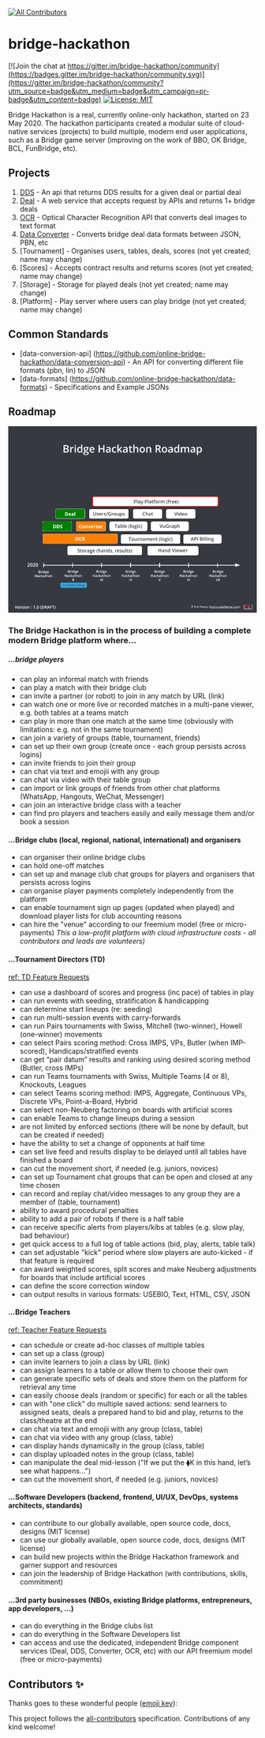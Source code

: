 <!-- ALL-CONTRIBUTORS-BADGE:START - Do not remove or modify this section -->
[![All Contributors](https://img.shields.io/badge/all_contributors-0-orange.svg?style=flat-square)](#contributors-)
<!-- ALL-CONTRIBUTORS-BADGE:END -->

# bridge-hackathon

[![Join the chat at https://gitter.im/bridge-hackathon/community](https://badges.gitter.im/bridge-hackathon/community.svg)](https://gitter.im/bridge-hackathon/community?utm_source=badge&utm_medium=badge&utm_campaign=pr-badge&utm_content=badge)
[![License: MIT](https://img.shields.io/badge/License-MIT-yellow.svg)](https://opensource.org/licenses/MIT)

Bridge Hackathon is a real, currently online-only hackathon, started on 23 May 2020. The hackathon participants created a modular suite of cloud-native services (projects) to build multiple, modern end user applications, such as a Bridge game server (improving on the work of BBO, OK Bridge, BCL, FunBridge, etc).

## Projects
1. [DDS](https://github.com/online-bridge-hackathon/DDS) - An api that returns DDS results for a given deal or partial deal
2. [Deal](https://github.com/online-bridge-hackathon/Deal) - A web service that accepts request by APIs and returns 1+ bridge deals
3. [OCR](https://github.com/online-bridge-hackathon/OCR) - Optical Character Recognition API that converts deal images to text format
4. [Data Converter](https://github.com/online-bridge-hackathon/Data-Converter) - Converts bridge deal data formats between JSON, PBN, etc
5. [Tournament] - Organises users, tables, deals, scores  (not yet created; name may change)
6. [Scores] - Accepts contract results and returns scores  (not yet created; name may change)
7. [Storage] - Storage for played deals (not yet created; name may change)
8. [Platform] - Play server where users can play bridge  (not yet created; name may change)

## Common Standards
* [data-conversion-api] (https://github.com/online-bridge-hackathon/data-conversion-api) - An API for converting different file formats (pbn, lin) to JSON
* [data-formats] (https://github.com/online-bridge-hackathon/data-formats) - Specifications and Example JSONs

## Roadmap
![Bridge Hackathon Roadmap](https://github.com/online-bridge-hackathon/bridge-hackathon/blob/master/Bridge%20Hackathon%20Roadmap.png)

### The Bridge Hackathon is in the process of building a complete modern Bridge platform where...

##### ...bridge players 
- can play an informal match with friends
- can play a match with their bridge club
- can invite a partner (or robot) to join in any match by URL (link)
- can watch one or more live or recorded matches in a multi-pane viewer, e.g. both tables at a teams match
- can play in more than one match at the same time (obviously with limitations: e.g. not in the same tournament)
- can join a variety of groups (table, tournament, friends)
- can set up their own group (create once - each group persists across logins)
- can invite friends to join their group
- can chat via text and emojii with any group
- can chat via video with their table group
- can import or link groups of friends from other chat platforms (WhatsApp, Hangouts, WeChat, Messenger) 
- can join an interactive bridge class with a teacher
- can find pro players and teachers easily and eaily message them and/or book a session

#### ...Bridge clubs (local, regional, national, international) and organisers
- can organiser their online bridge clubs
- can hold one-off matches
- can set up and manage club chat groups for players and organisers that persists across logins
- can organise player payments completely independently from the platform
- can enable tournament sign up pages (updated when played) and download player lists for club accounting reasons
- can hire the "venue" according to our freemium model (free or micro-payments)
  _This a low-profit platform with cloud infrastructure costs - all contributors and leads are volunteers)_

#### ...Tournament Directors (TD)
[ref: TD Feature Requests](https://docs.google.com/document/d/1JAYtRJsGcjBOtSQjE7F4FGEm0vxa3Byd8o7eA9-5zBU/edit)
- can use a dashboard of scores and progress (inc pace) of tables in play
- can run events with seeding, stratification & handicapping
- can determine start lineups (re: seeding)
- can run multi-session events with carry-forwards
- can run Pairs tournaments with Swiss, Mitchell (two-winner), Howell (one-winner) movements
- can select Pairs scoring method: Cross IMPS, VPs, Butler (when IMP-scored), Handicaps/stratified events
- can get “pair datum” results and ranking using desired scoring method (Butler, cross IMPs)
- can run Teams tournaments with Swiss, Multiple Teams (4 or 8), Knockouts, Leagues
- can select Teams scoring method: IMPS, Aggregate, Continuous VPs, Discrete VPs, Point-a-Board, Hybrid
- can select non-Neuberg factoring on boards with artificial scores
- can enable Teams to change lineups during a session
- are not limited by enforced sections (there will be none by default, but can be created if needed)
- have the ability to set a change of opponents at half time
- can set live feed and results display to be delayed until all tables have finished a board
- can cut the movement short, if needed (e.g. juniors, novices)
- can set up Tournament chat groups that can be open and closed at any time chosen
- can record and replay chat/video messages to any group they are a member of (table, tournament)
- ability to award procedural penalties
- ability to add a pair of robots if there is a half table
- can receive specific alerts from players/kibs at tables (e.g. slow play, bad behaviour)
- get quick access to a full log of table actions (bid, play, alerts, table talk)
- can set adjustable "kick" period where slow players are auto-kicked - if that feature is required
- can award weighted scores, split scores and make Neuberg adjustments for boards that include artificial scores
- can define the score correction window
- can output results in various formats: USEBIO, Text, HTML, CSV, JSON


#### ...Bridge Teachers
[ref: Teacher Feature Requests](https://docs.google.com/document/d/1tQTpZuHvaFlMZuE2xDgs675IekY7iwEfoomUzxmjXlk/edit)
- can schedule or create ad-hoc classes of multiple tables
- can set up a class (group)
- can invite learners to join a class by URL (link)
- can assign learners to a table or allow them to choose their own
- can generate specific sets of deals and store them on the platform for retrieval any time
- can easily choose deals (random or specific) for each or all the tables
- can with "one click" do multiple saved actions: send learners to assigned seats, deals a prepared hand to bid and play, returns to the class/theatre at the end
- can chat via text and emojii with any group (class, table)
- can chat via video with any group (class, table)
- can display hands dynamically in the group (class, table)
- can display uploaded notes in the group (class, table)
- can manipulate the deal mid-lesson ("If we put the ⧫K in this hand, let’s see what happens…")
- can cut the movement short, if needed (e.g. juniors, novices)

#### ...Software Developers (backend, frontend, UI/UX, DevOps, systems architects, standards)
- can contribute to our globally available, open source code, docs, designs (MIT license)
- can use our globally available, open source code, docs, designs (MIT license)
- can build new projects within the Bridge Hackathon framework and garner support and resources
- can join the leadership of Bridge Hackathon (with contributions, skills, commitment)

#### ...3rd party businesses (NBOs, existing Bridge platforms, entrepreneurs, app developers, ...)
- can do everything in the Bridge clubs list
- can do everything in the Software Developers list
- can access and use the dedicated, independent Bridge component services (Deal, DDS, Converter, OCR, etc) with our API freemium model (free or micro-payments)


## Contributors ✨

Thanks goes to these wonderful people ([emoji key](https://allcontributors.org/docs/en/emoji-key)):

<!-- ALL-CONTRIBUTORS-LIST:START - Do not remove or modify this section -->
<!-- prettier-ignore-start -->
<!-- markdownlint-disable -->
<!-- markdownlint-enable -->
<!-- prettier-ignore-end -->
<!-- ALL-CONTRIBUTORS-LIST:END -->

This project follows the [all-contributors](https://github.com/all-contributors/all-contributors) specification. Contributions of any kind welcome!
